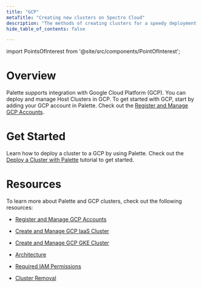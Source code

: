 ```yaml
---
title: "GCP"
metaTitle: "Creating new clusters on Spectro Cloud"
description: "The methods of creating clusters for a speedy deployment on any CSP"
hide_table_of_contents: false

---
```





import PointsOfInterest from '@site/src/components/PointOfInterest';



# Overview

Palette supports integration with Google Cloud Platform (GCP). You can deploy and manage Host Clusters in GCP. To get started with GCP, start by adding your GCP account in Palette. Check out the [Register and Manage GCP Accounts](/clusters/public-cloud/gcp/add-gcp-accounts).


# Get Started

Learn how to deploy a cluster to a GCP by using Palette. Check out the [Deploy a Cluster with Palette](/clusters/public-cloud/deploy-k8s-cluster) tutorial to get started.

# Resources

To learn more about Palette and GCP clusters, check out the following resources:

- [Register and Manage GCP Accounts](/clusters/public-cloud/gcp/add-gcp-accounts)


- [Create and Manage GCP IaaS Cluster](/clusters/public-cloud/gcp/add-gcp-accounts)


- [Create and Manage GCP GKE Cluster](/clusters/public-cloud/gcp/create-gcp-gke-cluster)


- [Architecture](/clusters/public-cloud/gcp/architecture)


- [Required IAM Permissions](/clusters/public-cloud/gcp/required-permissions)


- [Cluster Removal](/clusters/cluster-management/remove-clusters)